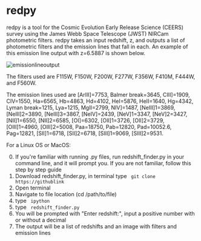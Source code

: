 # redpy 

redpy is a tool for the Cosmic Evolution Early Release Science (CEERS) survey using the James Webb Space Telescope (JWST) NIRCam photometric filters. redpy takes an input redshift, z, and outputs a list of photometric filters and the emission lines that fall in each. An example of this  emission line output with z=6.5887 is shown below.

![emissionlineoutput](https://github.com/user-attachments/assets/6bba328e-580a-4ff0-ae94-43b7fa847c2c)

The filters used are F115W, F150W, F200W, F277W, F356W, F410M, F444W, and F560W.

The emission lines used are [ArIII]=7753, Balmer break=3645, CIII]=1909, CIV=1550, Ha=6565, Hb=4863, Hd=4102, HeI=5876, HeII=1640, Hg=4342, Lyman break=1215, Lya=1215, MgII=2799, NIV]=1487, [NeIII]1=3869, [NeIII]2=3890, [NeIII]3=3867, [NeIV]=2439, [NeV]1=3347, [NeV]2=3427, [NII]1=6550, [NII]2=6585, [OI]=6302, [OII]1=3726, [OII]2=3729, [OIII]1=4960, [OIII]2=5008, Paa=18750, Pab=12820, Pad=10052.6, Pag=12821, [SII]1=6718, [SII]2=6718, [SIII]1=9069, [SIII]2=9531.



For a Linux OS or MacOS:

0. If you're familiar with running .py files, run redshift_finder.py in your command line, and it will prompt you. If you are not familiar, follow this step by step guide
1. Download redshift_finder.py, in terminal type <code> git clone https://githublink </code> 
3. Open terminal
4. Navigate to file location (cd /path/to/file)
5. type <code> ipython </code>
6. type <code> redshift_finder.py </code>
7. You will be prompted with "Enter redshift:", input a positive number with or without a decimal
8. The output will be a list of redshifts and an image with filters and emission lines
